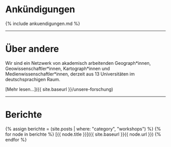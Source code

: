 # Ankündigungen

{% include ankuendigungen.md %}

---

# Über andere

Wir sind ein Netzwerk von akademisch arbeitenden Geograph\*innen, Geowissenschaftler\*innen, Kartograph\*innen und Medienwissenschaftler\*innen, derzeit aus 13 Universitäten im deutschsprachigen Raum.

[Mehr lesen...]({{ site.baseurl }}/unsere-forschung)

---

# Berichte

{% assign berichte = (site.posts | where: "category", "workshops") %}
  {% for node in berichte %}
[{{ node.title }}]({{ site.baseurl }}{{ node.url }})
  {% endfor %}

